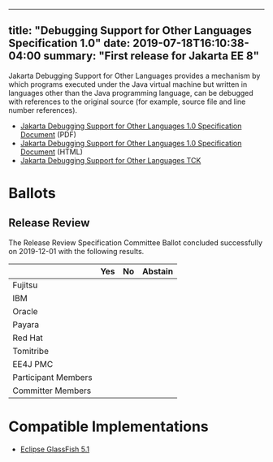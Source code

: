 <!-- Template for the root page of a specification release -->
---
title: "Debugging Support for Other Languages Specification 1.0"
date: 2019-07-18T16:10:38-04:00
summary: "First release for Jakarta EE 8"
---
Jakarta Debugging Support for Other Languages provides a mechanism by which 
programs executed under the Java virtual machine but written in languages 
other than the Java programming language, can be debugged with references to
the original source (for example, source file and line number references).

* [Jakarta Debugging Support for Other Languages 1.0 Specification Document](./debugging_1.0.pdf) (PDF)
* [Jakarta Debugging Support for Other Languages 1.0 Specification Document](./debugging_1.0.html) (HTML)
* [Jakarta Debugging Support for Other Languages TCK](https://download.eclipse.org/jakartaee/debugging/1.0/eclipse-debugging-tck-1.0.0.zip)

# Ballots

## Release Review

The Release Review Specification Committee Ballot concluded successfully on 2019-12-01 with the following results.

|                       |  Yes    | No      | Abstain  |
|-----------------------|---------|---------|----------|
|Fujitsu                |         |         |          |
|IBM                    |         |         |          |
|Oracle                 |         |         |          |
|Payara                 |         |         |          |
|Red Hat                |         |         |          |
|Tomitribe              |         |         |          |
|EE4J PMC               |         |         |          |
|Participant Members    |         |         |          |
|Committer Members      |         |         |          |

# Compatible Implementations

* [Eclipse GlassFish 5.1](https://eclipse-ee4j.github.io/glassfish/) 
